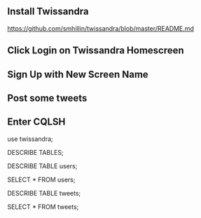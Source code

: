 ## Install Twissandra

https://github.com/smhillin/twissandra/blob/master/README.md


## Click Login on Twissandra Homescreen

## Sign Up with New Screen Name

## Post some tweets

## Enter CQLSH

use twissandra;

DESCRIBE TABLES;

DESCRIBE TABLE users;

SELECT * FROM users;

DESCRIBE TABLE tweets;

SELECT * FROM tweets;
